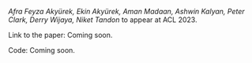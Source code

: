 *Afra Feyza Akyürek, Ekin Akyürek, Aman Madaan, Ashwin Kalyan, Peter Clark, Derry Wijaya, Niket Tandon* to appear at ACL 2023.

Link to the paper: Coming soon.

Code: Coming soon.
